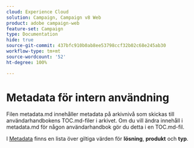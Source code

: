 ```yaml
---
cloud: Experience Cloud
solution: Campaign, Campaign v8 Web
product: adobe campaign-web
feature-set: Campaign
type: Documentation
hide: true
source-git-commit: 437bfc910b0ab8ee53798ccf32b02c68e245ab30
workflow-type: tm+mt
source-wordcount: '52'
ht-degree: 100%

---
```



# Metadata för intern användning

Filen metadata.md innehåller metadata på arkivnivå som skickas till användarhandbokens TOC.md-filer i arkivet. Om du vill ändra innehåll i metadata.md för någon användarhandbok gör du detta i en TOC.md-fil.

I [Metadata](https://experienceleague.adobe.com/docs/authoring-guide-exl/using/editing/user-guide-setup/metadata.html?lang=sv) finns en lista över giltiga värden för **lösning**, **produkt** och **typ**.
